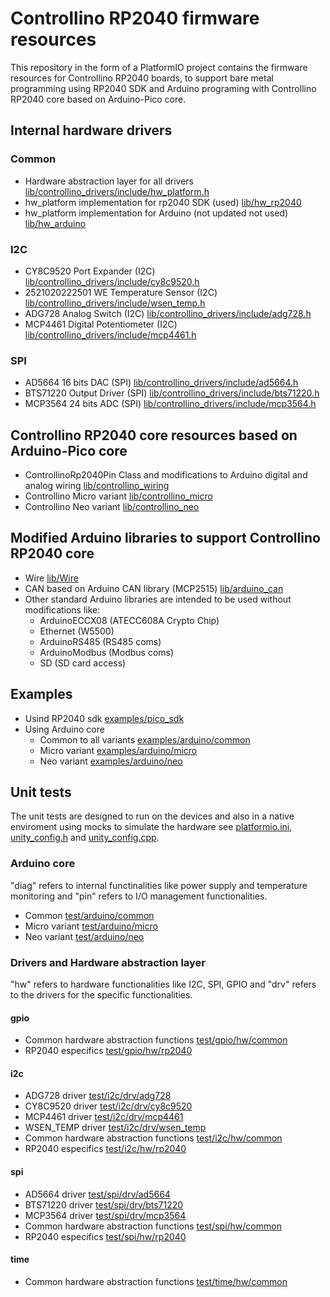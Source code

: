 # Controllino RP2040 firmware resources

This repository in the form of a PlatformIO project contains the firmware resources for Controllino RP2040 boards, to support bare metal programming using RP2040 SDK and Arduino programing with Controllino RP2040 core based on Arduino-Pico core.

## Internal hardware drivers

### Common

- Hardware abstraction layer for all drivers [lib/controllino_drivers/include/hw_platform.h](lib/controllino_drivers/include/hw_platform.h)
- hw_platform implementation for rp2040 SDK (used) [lib/hw_rp2040](lib/hw_rp2040)
- hw_platform implementation for Arduino (not updated not used) [lib/hw_arduino](lib/hw_arduino)

### I2C

- CY8C9520 Port Expander (I2C) [lib/controllino_drivers/include/cy8c9520.h](lib/controllino_drivers/include/cy8c9520.h)
- 2521020222501 WE Temperature Sensor (I2C) [lib/controllino_drivers/include/wsen_temp.h](lib/controllino_drivers/include/wsen_temp.h)
- ADG728 Analog Switch (I2C) [lib/controllino_drivers/include/adg728.h](lib/controllino_drivers/include/adg728.h)
- MCP4461 Digital Potentiometer (I2C) [lib/controllino_drivers/include/mcp4461.h](lib/controllino_drivers/include/mcp4461.h)

### SPI

- AD5664 16 bits DAC (SPI) [lib/controllino_drivers/include/ad5664.h](lib/controllino_drivers/include/ad5664.h)
- BTS71220 Output Driver (SPI) [lib/controllino_drivers/include/bts71220.h](lib/controllino_drivers/include/bts71220.h)
- MCP3564 24 bits ADC (SPI) [lib/controllino_drivers/include/mcp3564.h](lib/controllino_drivers/include/mcp3564.h)

## Controllino RP2040 core resources based on Arduino-Pico core

- ControllinoRp2040Pin Class and modifications to Arduino digital and analog wiring [lib/controllino_wiring](lib/controllino_wiring)
- Controllino Micro variant [lib/controllino_micro](lib/controllino_micro)
- Controllino Neo variant [lib/controllino_neo](lib/controllino_neo)

## Modified Arduino libraries to support Controllino RP2040 core

- Wire [lib/Wire](lib/Wire)
- CAN based on Arduino CAN library (MCP2515) [lib/arduino_can](lib/arduino_can)
- Other standard Arduino libraries are intended to be used without modifications like:
  - ArduinoECCX08 (ATECC608A Crypto Chip)
  - Ethernet (W5500)
  - ArduinoRS485 (RS485 coms)
  - ArduinoModbus (Modbus coms)
  - SD (SD card access)

## Examples

- Usind RP2040 sdk [examples/pico_sdk](examples/pico_sdk)
- Using Arduino core
  - Common to all variants [examples/arduino/common](examples/arduino/common)
  - Micro variant [examples/arduino/micro](examples/arduino/micro)
  - Neo variant [examples/arduino/neo](examples/arduino/neo)

## Unit tests

The unit tests are designed to run on the devices and also in a native enviroment using mocks to simulate the hardware see [platformio.ini](platformio.ini), [unity_config.h](test/unity_config.h) and [unity_config.cpp](test/unity_config.cpp).

### Arduino core

"diag" refers to internal functinalities like power supply and temperature monitoring and "pin" refers to I/O management functionalities.

- Common [test/arduino/common](test/arduino/common)
- Micro variant [test/arduino/micro](test/arduino/micro)
- Neo variant [test/arduino/neo](test/arduino/neo)

### Drivers and Hardware abstraction layer

"hw" refers to hardware functionalities like I2C, SPI, GPIO and "drv" refers to the drivers for the specific functionalities.

#### gpio

- Common hardware abstraction functions [test/gpio/hw/common](test/gpio/hw/common)
- RP2040 especifics [test/gpio/hw/rp2040](test/gpio/hw/rp2040)

#### i2c

- ADG728 driver [test/i2c/drv/adg728](test/i2c/drv/adg728)
- CY8C9520 driver [test/i2c/drv/cy8c9520](test/i2c/drv/cy8c9520)
- MCP4461 driver [test/i2c/drv/mcp4461](test/i2c/drv/mcp4461)
- WSEN_TEMP driver [test/i2c/drv/wsen_temp](test/i2c/drv/wsen_temp)
- Common hardware abstraction functions [test/i2c/hw/common](test/i2c/hw/common)
- RP2040 especifics [test/i2c/hw/rp2040](test/i2c/hw/rp2040)

#### spi

- AD5664 driver [test/spi/drv/ad5664](test/spi/drv/ad5664)
- BTS71220 driver [test/spi/drv/bts71220](test/spi/drv/bts71220)
- MCP3564 driver [test/spi/drv/mcp3564](test/spi/drv/mcp3564)
- Common hardware abstraction functions [test/spi/hw/common](test/spi/hw/common)
- RP2040 especifics [test/spi/hw/rp2040](test/spi/hw/rp2040)

#### time

- Common hardware abstraction functions [test/time/hw/common](test/time/hw/common)
